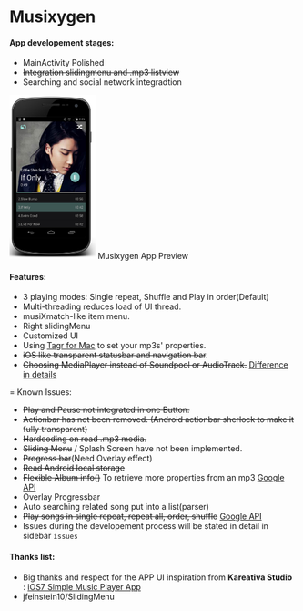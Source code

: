 Musixygen
=========

#### App developement stages:
* MainActivity Polished
* ~~Integration slidingmenu and .mp3 listview~~
* Searching and social network integradtion

<img src="images/demo_img.jpg" width="30%" height="30%">  
Musixygen App Preview

#### Features:
* 3 playing modes: Single repeat, Shuffle and Play in order(Default)
* Multi-threading reduces load of UI thread.
* musiXmatch-like item menu.
* Right slidingMenu
* Customized UI
* Using [Tagr for Mac](http://www.macupdate.com/app/mac/30610/tagr) to set your mp3s' properties.
* ~~iOS like transparent statusbar and navigation bar~~.
* ~~Choosing MediaPlayer instead of Soundpool or AudioTrack.~~ [Difference in details](http://www.wiseandroid.com/post/2010/07/13/Intro-to-the-three-Android-Audio-APIs.aspx)


=
Known Issues:
- ~~Play and Pause not integrated in one Button.~~
- ~~Actionbar has not been removed. (Android actionbar sherlock to make it fully transparent)~~
- ~~Hardcoding on read .mp3 media.~~
- ~~Sliding Menu~~ / Splash Screen have not been implemented.
- ~~Progress bar~~(Need Overlay effect)
- ~~Read Android local storage~~
- ~~Flexible Album info()~~ To retrieve more properties from an mp3 [Google API](http://developer.android.com/reference/android/media/MediaMetadataRetriever.html)
- Overlay Progressbar
- Auto searching related song put into a list(parser)
- ~~Play songs in single repeat, repeat all, order, shuffle~~ [Google API](http://developer.android.com/reference/android/media/MediaPlayer.html#setOnCompletionListener(android.media.MediaPlayer.OnCompletionListener))
- Issues during the developement process will be stated in detail in sidebar `issues`


#### Thanks list:
* Big thanks and respect for the APP UI inspiration from **Kareativa Studio** : [iOS7 Simple Music Player App](https://dribbble.com/shots/1142984-iOS7-Simple-Music-Player-App?list=users&offset=34)
* jfeinstein10/SlidingMenu
